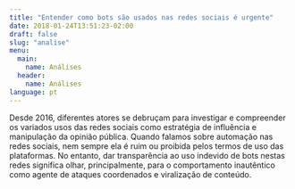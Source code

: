 ```yaml
---
title: "Entender como bots são usados nas redes sociais é urgente"
date: 2018-01-24T13:51:23-02:00
draft: false
slug: "analise"
menu:
  main:
    name: Análises
  header:
    name: Análises
language: pt
---
```

Desde 2016, diferentes atores se debruçam para investigar e compreender os variados usos das redes sociais como estratégia de influência e manipulação da opinião pública. Quando falamos sobre automação nas redes sociais, nem sempre ela é ruim ou proibida pelos termos de uso das plataformas. No entanto, dar transparência ao uso indevido de bots nestas redes significa olhar, principalmente, para o comportamento inautêntico como agente de ataques coordenados e viralização de conteúdo.
